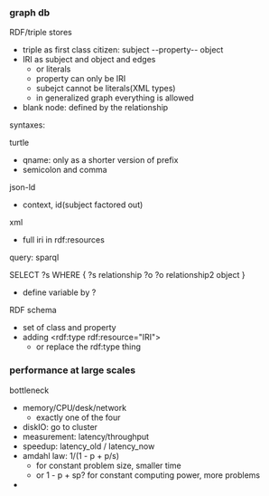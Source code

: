 ### graph db

RDF/triple stores
- triple as first class citizen: subject --property-- object
- IRI as subject and object and edges
  - or literals
  - property can only be IRI
  - subejct cannot be literals(XML types)
  - in generalized graph everything is allowed
- blank node: defined by the relationship

syntaxes:

turtle
- qname: only as a shorter version of prefix
- semicolon and comma

json-ld
- context, id(subject factored out)

xml
- full iri in rdf:resources

query: sparql

SELECT ?s
WHERE {
    ?s relationship ?o
    ?o relationship2 object
}
- define variable by ?

RDF schema
- set of class and property
- adding <rdf:type rdf:resource="IRI">
  - or replace the rdf:type thing

### performance at large scales

bottleneck
- memory/CPU/desk/network
  - exactly one of the four
- diskIO: go to cluster
- measurement: latency/throughput
- speedup: latency_old / latency_now
- amdahl law: 1/(1 - p + p/s) 
  - for constant problem size, smaller time
  - or 1 - p + sp? for constant computing power, more problems
- 